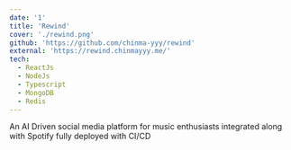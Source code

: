 ```yaml
---
date: '1'
title: 'Rewind'
cover: './rewind.png'
github: 'https://github.com/chinma-yyy/rewind'
external: 'https://rewind.chinmayyy.me/'
tech:
  - ReactJs
  - NodeJs
  - Typescript
  - MongoDB
  - Redis
---
```


An AI Driven social media platform for music enthusiasts integrated along with Spotify fully deployed with CI/CD
